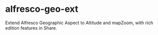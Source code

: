 alfresco-geo-ext
================

Extend Alfresco Geographic Aspect to Altitude and mapZoom, with rich edition features in Share.